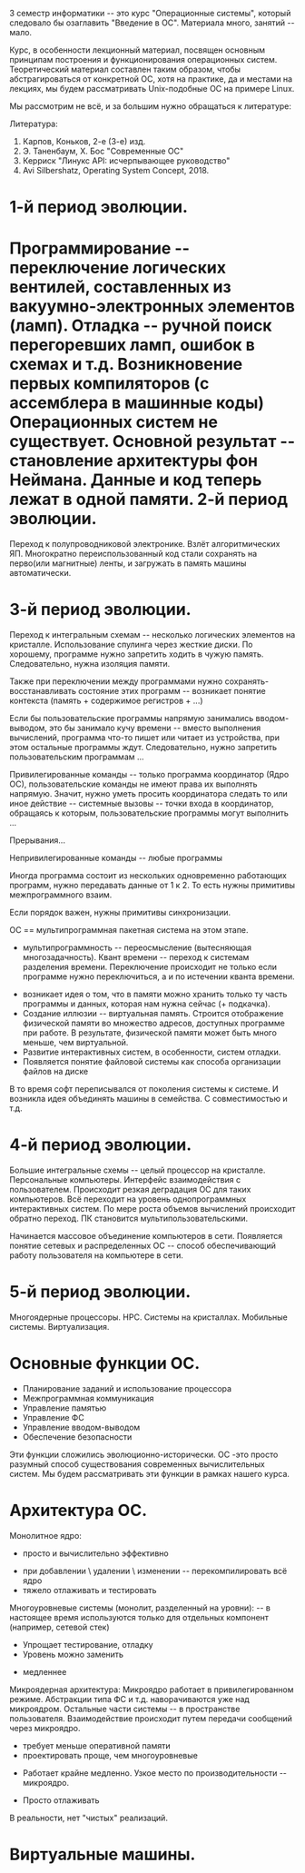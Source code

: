 3 семестр информатики -- это курс "Операционные системы", который следовало бы озаглавить "Введение в ОС". Материала много, занятий -- мало.

Курс, в особенности лекционный материал, посвящен основным принципам построения и функционирования операционных систем.
Теоретический материал составлен таким образом, чтобы абстрагироваться от конкретной ОС, хотя на практике, да и местами на лекциях, мы будем рассматривать Unix-подобные ОС на примере Linux.

Мы рассмотрим не всё, и за большим нужно обращаться к литературе:

Литература:

1) Карпов, Коньков, 2-е (3-е) изд. 
2) Э. Таненбаум, Х. Бос "Современные ОС"
3) Керриск "Линукс API: исчерпывающее руководство"
4) Avi Silbershatz, Operating System Concept, 2018.

1-й период эволюции.
== 
Программирование -- переключение логических вентилей, составленных из вакуумно-электронных элементов (ламп). Отладка -- ручной поиск перегоревших ламп, ошибок в схемах и т.д.
Возникновение первых компиляторов (с ассемблера в машинные коды)
Операционных систем не существует.
Основной результат -- становление архитектуры фон Неймана. Данные и код теперь лежат в одной памяти.
2-й период эволюции.
== 
Переход к полупроводниковой электронике. 
Взлёт алгоритмических ЯП.
Многократно переиспользованный код стали сохранять на перво(или магнитные) ленты, и загружать в память машины автоматически.

3-й период эволюции.
== 
Переход к интегральным схемам -- несколько логических элементов на кристалле.
Использование спулинга через жесткие диски.
По хорошему, программе нужно запретить ходить в чужую память. Следовательно, нужна изоляция памяти.

Также при переключении между программами нужно сохранять-восстанавливать состояние этих программ -- возникает понятие контекста (память + содержимое регистров + ...)

Если бы пользовательские программы напрямую занимались вводом-выводом, это бы занимало кучу времени -- вместо выполнения вычислений, программа что-то пишет или читает из устройства, при этом остальные программы ждут. Следовательно, нужно запретить пользовательским программам ...

Привилегированные команды -- только программа координатор (Ядро ОС), пользовательские команды не имеют права их выполнять напрямую.
Значит, нужно уметь просить координатора следать то или иное действие -- системные вызовы -- точки входа в координатор, обращаясь к которым, пользовательские программы могут выполнить ...

Прерывания...

Непривилегированные команды -- любые программы

Иногда программа состоит из нескольких одновременно работающих программ, нужно передавать данные от 1 к 2. То есть нужны примитивы межпрограммного взаим.

Если порядок важен, нужны примитивы синхронизации.

ОС == мультипрограммная пакетная система на этом этапе.

+ мультипрограммность -- переосмысление (вытесняющая многозадачность). Квант времени -- переход к системам разделения времени. Переключение происходит не только если программе нужно переключиться, а и по истечении кванта времени.

* возникает идея о том, что в памяти можно хранить только ту часть программы и данных, которая нам нужна сейчас (+ подкачка).
* Создание иллюзии -- виртуальная память. Строится отображение физической памяти во множество адресов, доступных программе при работе. В результате, физической памяти может быть много меньше, чем виртуальной.
* Развитие интерактивных систем, в особенности, систем отладки.
* Появляется понятие файловой системы как способа организации файлов на диске

В то время софт переписывался от поколения системы к системе. И возникла идея объединять машины в семейства. С совместимостью и т.д.

4-й период эволюции.
==

Большие интегральные схемы -- целый процессор на кристалле. Персональные компьютеры. Интерфейс взаимодействия с пользователем.
Происходит резкая деградация ОС для таких компьютеров. Всё переходит на уровень однопрограммных интерактивных систем.
По мере роста объемов вычислений происходит обратно переход. ПК становится мультипользовательскими.

Начинается массовое объединение компьютеров в сети. Появляется понятие сетевых и распределенных ОС -- способ обеспечивающий работу пользователя на компьютере в сети.

5-й период эволюции.
==
Многоядерные процессоры. HPC. Системы на кристаллах. Мобильные системы. Виртуализация.

Основные функции ОС.
==
* Планирование заданий и использование процессора
* Межпрограммная коммуникация
* Управление памятью
* Управление ФС
* Управление вводом-выводом
* Обеспечение безопасности

Эти функции сложились эволюционно-исторически. ОС -это просто разумный способ существования современных вычислительных систем.
Мы будем рассматривать эти функции в рамках нашего курса.


Архитектура ОС.
==
Монолитное ядро:
+ просто и вычислительно эффективно
- при добавлении \ удалении \ изменении -- перекомпилировать всё ядро
- тяжело отлаживать и тестировать

Многоуровневые системы (монолит, разделенный на уровни): -- в настоящее время используются только для отдельных компонент (например, сетевой стек)
+ Упрощает тестирование, отладку
+ Уровень можно заменить
- медленнее

Микроядерная архитектура:
Микроядро работает в привилегированном режиме. Абстракции типа ФС и т.д. наворачиваются уже над микроядром. Остальные части системы -- в пространстве пользователя. Взаимодействие происходит путем передачи сообщений через микроядро.
+ требует меньше оперативной памяти
+ проектировать проще, чем многоуровневые
- Работает крайне медленно. Узкое место по производительности -- микроядро. 
+ Просто отлаживать

В реальности, нет "чистых" реализаций.

Виртуальные машины.
==
